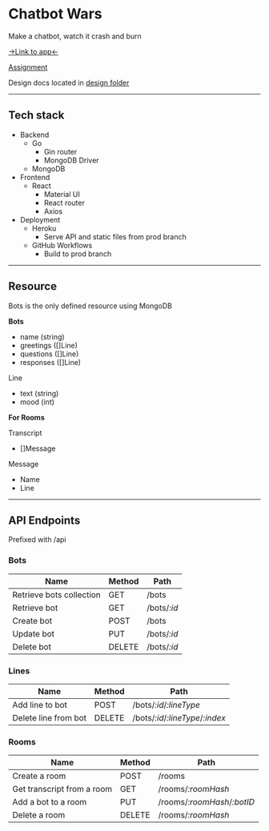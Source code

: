 # Chatbot Wars

Make a chatbot, watch it crash and burn

[->Link to app<-](https://chatbot-wars.herokuapp.com/)

[Assignment](http://cit.dixie.edu/cs/4200/assignments/midterm_project.xhtml)

Design docs located in [design folder](./design/)

----

## Tech stack

- Backend
    - Go
        - Gin router
        - MongoDB Driver
    - MongoDB
- Frontend
    - React
        - Material UI
        - React router
        - Axios
- Deployment
    - Heroku
        - Serve API and static files from prod branch
    - GitHub Workflows
        - Build to prod branch

---
## Resource

Bots is the only defined resource using MongoDB

**Bots**
- name (string)
- greetings ([]Line)
- questions ([]Line)
- responses ([]Line)

Line
- text (string)
- mood (int)


**For Rooms**

Transcript
- []Message

Message
- Name
- Line

---
## API Endpoints

Prefixed with /api

### **Bots**

Name                           | Method | Path
-------------------------------|--------|------------------
Retrieve bots collection       | GET    | /bots
Retrieve bot                   | GET    | /bots/*:id*
Create bot                     | POST   | /bots
Update bot                     | PUT    | /bots/*:id*
Delete bot                     | DELETE | /bots/*:id*

### **Lines**

Name                           | Method | Path
-------------------------------|--------|------------------
Add line to bot                | POST   | /bots/*:id*/*:lineType*
Delete line from bot           | DELETE | /bots/*:id*/*:lineType*/*:index*

### **Rooms**

Name                           | Method | Path
-------------------------------|--------|------------------
Create a room                  | POST   | /rooms
Get transcript from a room     | GET    | /rooms/*:roomHash*
Add a bot to a room            | PUT    | /rooms/*:roomHash*/*:botID*
Delete a room                  | DELETE | /rooms/*:roomHash*